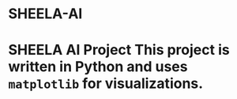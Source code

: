 # SHEELA-AI
# SHEELA AI Project This project is written in **Python** and uses `matplotlib` for visualizations.
